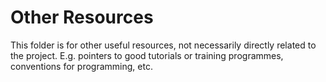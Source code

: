 # Other Resources

This folder is for other useful resources, not necessarily directly related to the project. E.g. pointers to good tutorials or training programmes, conventions for programming, etc.
